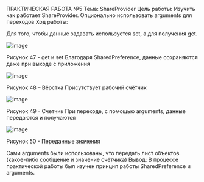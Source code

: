 ПРАКТИЧЕСКАЯ РАБОТА №5
Тема: ShareProvider
Цель работы: 
Изучить как работает ShareProvider. Опционально использовать arguments для переходов
Ход работы:

Для того, чтобы данные задавать используется set, а для получения get.
 
 ![image](https://user-images.githubusercontent.com/92712690/205897295-5bcfa3c2-2f7a-4595-b3ce-4f97f8c4058b.png)

Рисунок 47 - get и set
Благодаря SharedPreference, данные сохраняются даже при выходе с приложения
 
 ![image](https://user-images.githubusercontent.com/92712690/205897362-45990313-5137-4c47-a5b3-eec80c14200c.png)

Рисунок 48 – Вёрстка
Присутствует рабочий счётчик
 
 ![image](https://user-images.githubusercontent.com/92712690/205897392-b8d849d2-8876-4565-a86e-8d3e21d72f9e.png)

Рисунок 49 - Счетчик
При переходе, с помощью arguments, данные передаются и получаются 

 ![image](https://user-images.githubusercontent.com/92712690/205897410-9df574f9-8416-442e-8308-de668dc0bb69.png)

Рисунок 50 - Переданные значения

Сами arguments были использованы, что передать лист объектов (какое-либо сообщение и значение счётчика)
Вывод: В процессе практической работы был изучен принцип работы SharedPreference и arguments.
